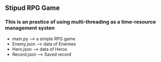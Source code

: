 ## Stipud RPG Game


### This is an prastice of using multi-threading  as a time-resource management systen

- main.py --> a simple RPG game
- Enemy.json --> data of Enemies
- Hero.json --> data of Heros
- Record.json --> Saved record